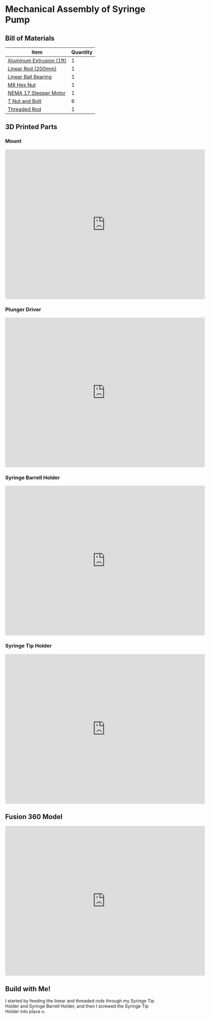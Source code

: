 # Mechanical Assembly of Syringe Pump

## Bill of Materials

Item         | Quantity
------------ | -------------
[Aluminum Extrusion (1ft)](https://www.mcmaster.com/47065T107-47065T418/)| 1
[Linear Rod (200mm)](https://www.mcmaster.com/6112K44/) | 1
[Linear Ball Bearing](https://www.mcmaster.com/61205K75/) | 1
[M8 Hex Nut](https://www.mcmaster.com/90592A022/) | 1
[NEMA 17 Stepper Motor](https://www.digikey.com/en/products/detail/pololu-corporation/1208/10449951?utm_adgroup=Motors%2C%20Solenoids%2C%20Driver%20Boards%2FModules&utm_source=google&utm_medium=cpc&utm_campaign=Shopping_DK%2BSupplier_Pololu%20Corporation&utm_term=&utm_content=Motors%2C%20Solenoids%2C%20Driver%20Boards%2FModules&gclid=Cj0KCQjwpdqDBhCSARIsAEUJ0hMAQkJTv0QIRgYHonhpRjK_rmyJpcOqKjkgv0OyI_u9FyKCUAQyUHwaAp3GEALw_wcB) | 1
[T Nut and Bolt](https://www.mcmaster.com/47065T139/) | 6
[Threaded Rod](https://www.mcmaster.com/1078N32/) | 1

## 3D Printed Parts

### Mount
<iframe src="https://vanderbilt422.autodesk360.com/shares/public/SH56a43QTfd62c1cd968b6834d8d52d2cc5b?mode=embed" width="640" height="480" allowfullscreen="true" webkitallowfullscreen="true" mozallowfullscreen="true"  frameborder="0"></iframe>

### Plunger Driver
<iframe src="https://vanderbilt422.autodesk360.com/shares/public/SH56a43QTfd62c1cd968c39858be8654829a?mode=embed" width="640" height="480" allowfullscreen="true" webkitallowfullscreen="true" mozallowfullscreen="true"  frameborder="0"></iframe>

### Syringe Barrell Holder
<iframe src="https://vanderbilt422.autodesk360.com/shares/public/SH56a43QTfd62c1cd968c87037b925901fec?mode=embed" width="640" height="480" allowfullscreen="true" webkitallowfullscreen="true" mozallowfullscreen="true"  frameborder="0"></iframe>

### Syringe Tip Holder
<iframe src="https://vanderbilt422.autodesk360.com/shares/public/SH56a43QTfd62c1cd9686b28085082d0d372?mode=embed" width="640" height="480" allowfullscreen="true" webkitallowfullscreen="true" mozallowfullscreen="true"  frameborder="0"></iframe>

## Fusion 360 Model

<iframe src="https://vanderbilt422.autodesk360.com/shares/public/SH56a43QTfd62c1cd968334c59b05803075a?mode=embed" width="640" height="480" allowfullscreen="true" webkitallowfullscreen="true" mozallowfullscreen="true"  frameborder="0"></iframe>

## Build with Me!

I started by feeding the linear and threaded rods through my Syringe Tip Holder and Syringe Barrell Holder, and then I screwed the Syringe Tip Holder into place o. 



